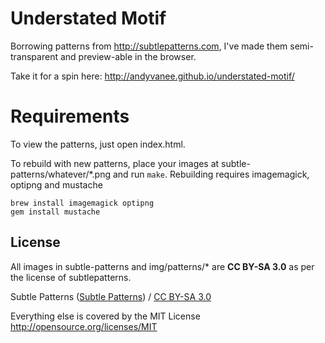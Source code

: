 # Understated Motif

Borrowing patterns from <http://subtlepatterns.com>, I've made them
semi-transparent and preview-able in the browser.

Take it for a spin here: <http://andyvanee.github.io/understated-motif/>

# Requirements

To view the patterns, just open index.html.

To rebuild with new patterns, place your images at
subtle-patterns/whatever/*.png and run `make`. Rebuilding requires
imagemagick, optipng and mustache

    brew install imagemagick optipng
    gem install mustache

## License

All images in subtle-patterns and img/patterns/* are **CC BY-SA 3.0** as per
the license of subtlepatterns.

<div xmlns:cc="http://creativecommons.org/ns#" xmlns:dct="http://purl.org/dc/terms/" about="http://subtlepatterns.com/"><span property="dct:title">Subtle Patterns</span> (<a rel="cc:attributionURL" property="cc:attributionName" href="http://subtlepatterns.com">Subtle Patterns</a>) / <a rel="license" href="http://creativecommons.org/licenses/by-sa/3.0/">CC BY-SA 3.0</a></div>

Everything else is covered by the MIT License <http://opensource.org/licenses/MIT>
